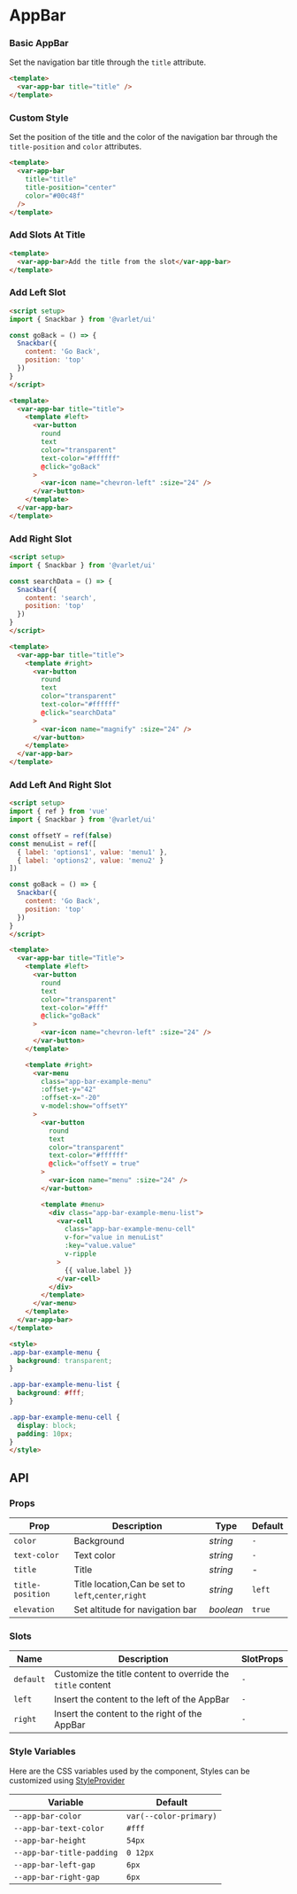 # AppBar

### Basic AppBar

Set the navigation bar title through the `title` attribute.

```html
<template>
  <var-app-bar title="title" />
</template>
```

### Custom Style

Set the position of the title and the color of the navigation bar through the `title-position` and `color` attributes.

```html
<template>
  <var-app-bar
    title="title"
    title-position="center"
    color="#00c48f"
  />
</template>
```

### Add Slots At Title

```html
<template>
  <var-app-bar>Add the title from the slot</var-app-bar>
</template>
```

### Add Left Slot

```html
<script setup>
import { Snackbar } from '@varlet/ui'

const goBack = () => {
  Snackbar({
    content: 'Go Back',
    position: 'top'
  })
}
</script>

<template>
  <var-app-bar title="title">
    <template #left>
      <var-button
        round
        text
        color="transparent"
        text-color="#ffffff"
        @click="goBack"
      >
        <var-icon name="chevron-left" :size="24" />
      </var-button>
    </template>
  </var-app-bar>
</template>
```

### Add Right Slot

```html
<script setup>
import { Snackbar } from '@varlet/ui'

const searchData = () => {
  Snackbar({
    content: 'search',
    position: 'top'
  })
}
</script>

<template>
  <var-app-bar title="title">
    <template #right>
      <var-button
        round
        text
        color="transparent"
        text-color="#ffffff"
        @click="searchData"
      >
        <var-icon name="magnify" :size="24" />
      </var-button>
    </template>
  </var-app-bar>
</template>
```

### Add Left And Right Slot

```html
<script setup>
import { ref } from 'vue'
import { Snackbar } from '@varlet/ui'

const offsetY = ref(false)
const menuList = ref([
  { label: 'options1', value: 'menu1' },
  { label: 'options2', value: 'menu2' }
])

const goBack = () => {
  Snackbar({
    content: 'Go Back',
    position: 'top'
  })
}
</script>

<template>
  <var-app-bar title="Title">
    <template #left>
      <var-button
        round
        text
        color="transparent"
        text-color="#fff"
        @click="goBack"
      >
        <var-icon name="chevron-left" :size="24" />
      </var-button>
    </template>

    <template #right>
      <var-menu 
        class="app-bar-example-menu" 
        :offset-y="42" 
        :offset-x="-20" 
        v-model:show="offsetY"
      >
        <var-button
          round
          text
          color="transparent"
          text-color="#ffffff"
          @click="offsetY = true"
        >
          <var-icon name="menu" :size="24" />
        </var-button>

        <template #menu>
          <div class="app-bar-example-menu-list">
            <var-cell
              class="app-bar-example-menu-cell"
              v-for="value in menuList"
              :key="value.value"
              v-ripple
            >
              {{ value.label }}
            </var-cell>
          </div>
        </template>
      </var-menu>
    </template>
  </var-app-bar>
</template>

<style>
.app-bar-example-menu {   
  background: transparent; 
}

.app-bar-example-menu-list {
  background: #fff;
}

.app-bar-example-menu-cell {
  display: block;
  padding: 10px;
}
</style>
```

## API

### Props

| Prop | Description | Type | Default |
| --- | --- | --- | --- |
| `color` | Background | _string_ | `-` |
| `text-color` | Text color  | _string_ | `-` |
| `title` | Title | _string_ | - |
| `title-position` | Title location,Can be set to `left`,`center`,`right` | _string_ | `left` |
| `elevation` | Set altitude for navigation bar | _boolean_ | `true` |

### Slots

| Name | Description | SlotProps |
| --- | --- | --- |
| `default` | Customize the title content to override the `title` content | `-` |
| `left` | Insert the content to the left of the AppBar | `-` |
| `right` | Insert the content to the right of the AppBar | `-` |

### Style Variables
Here are the CSS variables used by the component, Styles can be customized using [StyleProvider](#/en-US/style-provider)

| Variable | Default |
| --- | --- |
| `--app-bar-color` | `var(--color-primary)` |
| `--app-bar-text-color` | `#fff` |
| `--app-bar-height` | `54px` |
| `--app-bar-title-padding` | `0 12px` |
| `--app-bar-left-gap` | `6px` |
| `--app-bar-right-gap` | `6px` |
